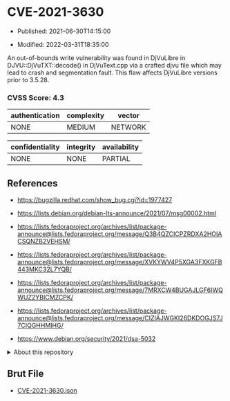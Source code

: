 # CVE-2021-3630

- Published: 2021-06-30T14:15:00

- Modified: 2022-03-31T18:35:00

An out-of-bounds write vulnerability was found in DjVuLibre in DJVU::DjVuTXT::decode() in DjVuText.cpp via a crafted djvu file which may lead to crash and segmentation fault. This flaw affects DjVuLibre versions prior to 3.5.28.

### CVSS Score: **4.3**

| authentication | complexity | vector |
| --- | --- | --- |
| NONE | MEDIUM | NETWORK |

| confidentiality | integrity | availability |
| --- | --- | --- |
| NONE | NONE | PARTIAL |

## References

* https://bugzilla.redhat.com/show_bug.cgi?id=1977427

* https://lists.debian.org/debian-lts-announce/2021/07/msg00002.html

* https://lists.fedoraproject.org/archives/list/package-announce@lists.fedoraproject.org/message/Q3B4QZCICPZRDXA2HOIACSQNZB2VEHSM/

* https://lists.fedoraproject.org/archives/list/package-announce@lists.fedoraproject.org/message/XVKYWV4P5XGA3FXKGFB443MKC32L7YQB/

* https://lists.fedoraproject.org/archives/list/package-announce@lists.fedoraproject.org/message/7MRXCW4BUGAJLGF6IWQWUZ2YBICMZCPK/

* https://lists.fedoraproject.org/archives/list/package-announce@lists.fedoraproject.org/message/CIZIAJWGKI26DKDOGJS7J7CIQGHHMIHG/

* https://www.debian.org/security/2021/dsa-5032

<details>
<summary>About this repository</summary> 

  This repository is part of the project [Live Hack CVE](https://github.com/Live-Hack-CVE). Main website can be found [www.live-hack.org](https://www.live-hack.org) 
  
  Made by [Sn0wAlice](https://github.com/Sn0wAlice) for the people that care about security and need to have a feed of the latest CVEs. Hope you enjoy it, don't forget to star the repo and follow me on [Twitter](https://twitter.com/Sn0wAlice) and [Github](https://github.com/Sn0wAlice). And that is my [personnal website](https://www.alice-snow.me/)

  - [Home Page](https://github.com/Live-Hack-CVE)
  - [Framework](https://github.com/Live-Hack-CVE/cve-framework)
  - [CVE database](https://github.com/Live-Hack-CVE/full_database)
  - [Changelog](https://github.com/Live-Hack-CVE/Changelog)
</details>

## Brut File

* [CVE-2021-3630.json](https://raw.githubusercontent.com/Live-Hack-CVE/full_database/main/cves/2021/CVE-2021-3630.json)

